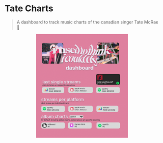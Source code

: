 # Tate Charts

> A dashboard to track music charts of the canadian singer Tate McRae 🎤

<p align='center'>
  <img width='300' src='./public/images/dashboard-figma-layout.png'>
</p>
